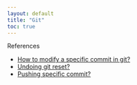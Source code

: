 ```yaml
---
layout: default
title: "Git"
toc: true
---
```


References

- [How to modify a specific commit in git?](http://stackoverflow.com/a/1186549)
- [Undoing git reset?](http://stackoverflow.com/a/2531803)
- [Pushing specific commit?](http://stackoverflow.com/a/3230241)
